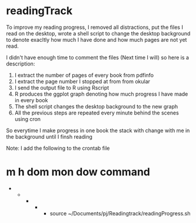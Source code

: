 # readingTrack
To improve my reading progress, I removed all distractions, put the files I read on the desktop, wrote a shell script to change the desktop background to denote exacltly how much I have done and how much pages are not yet read.


I didn't have enough time to comment the files (Next time I will) so here is a description:
1. I extract the number of pages of every book from pdfinfo
2. I extract the page number I stopped at from  from okular
3. I send the output file to R using Rscript
4. R produces the ggplot graph denoting how much progress I have made in every book
5. The shell script changes the desktop background to the new graph
6. All the previous steps are repeated every minute behind the scenes using cron

So everytime I make progress in one book the stack with change with me in the background until I finsh reading

Note: I add the following to the crontab file
# m h dom mon dow command
  * * * * * source ~/Documents/pj/Readingtrack/readingProgress.sh

